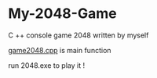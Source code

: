 # My-2048-Game
C ++ console game 2048 written by myself 

[game2048.cpp](./game2048.cpp) is main function

run 2048.exe to play it !
